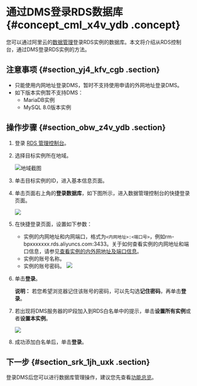 # 通过DMS登录RDS数据库 {#concept_cml_x4v_ydb .concept}

您可以通过阿里云的[数据管理](https://www.alibabacloud.com/help/zh/doc-detail/47550.htm)登录RDS实例的数据库。本文将介绍从RDS控制台，通过DMS登录RDS实例的方法。

## 注意事项 {#section_yj4_kfv_cgb .section}

-   只能使用内网地址登录DMS，暂时不支持使用申请的外网地址登录DMS。
-   如下版本实例暂不支持DMS：
    -   MariaDB实例
    -   MySQL 8.0版本实例

## 操作步骤 {#section_obw_z4v_ydb .section}

1.  登录 [RDS 管理控制台](https://rds.console.aliyun.com/)。
2.  选择目标实例所在地域。

    ![地域截图](http://static-aliyun-doc.oss-cn-hangzhou.aliyuncs.com/assets/img/7882/156445801537169_zh-CN.png)

3.  单击目标实例的ID，进入基本信息页面。
4.  单击页面右上角的**登录数据库**，如下图所示，进入数据管理控制台的快捷登录页面。

    ![](http://static-aliyun-doc.oss-cn-hangzhou.aliyuncs.com/assets/img/8006/15644580154253_zh-CN.png)

5.  在快捷登录页面，设置如下参数：

    -   实例的内网地址和内网端口，格式为`<内网地址>:<端口号>`，例如rm-bpxxxxxxx.rds.aliyuncs.com:3433。关于如何查看实例的内网地址和端口信息，请参见[查看实例的内外网地址及端口信息](intl.zh-CN/用户指南/数据库连接/查看实例的内外网地址及端口信息.md#)。
    -   实例的账号名称。
    -   实例的账号密码。
    ![](http://static-aliyun-doc.oss-cn-hangzhou.aliyuncs.com/assets/img/8006/15644580154254_zh-CN.png)

6.  单击**登录**。

    **说明：** 若您希望浏览器记住该账号的密码，可以先勾选**记住密码**，再单击**登录**。

7.  若出现将DMS服务器的IP段加入到RDS白名单中的提示，单击**设置所有实例**或者**设置本实例**。

    ![](http://static-aliyun-doc.oss-cn-hangzhou.aliyuncs.com/assets/img/8006/15644580154255_zh-CN.png)

8.  成功添加白名单后，单击**登录**。

## 下一步 {#section_srk_1jh_uxk .section}

登录DMS后您可以进行数据库管理操作，建议您先查看[功能总览](https://www.alibabacloud.com/help/zh/doc-detail/47593.htm)。

